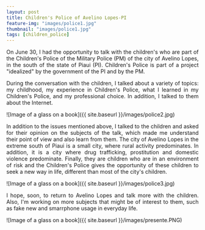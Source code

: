 ```yaml
---
layout: post
title: Children's Police of Avelino Lopes-PI
feature-img: "images/police1.jpg"
thumbnail: "images/police1.jpg"
tags: [children_police]
---
```


<p align="justify"> On June 30, I had the opportunity to talk with the children's who are part of the Children's Police of the Military Police (PM) of the city of Avelino Lopes, in the south of the state of Piaui (PI). Children's Police is part of a project "idealized" by the government of the PI and by the PM. </p>

<p align="justify"> During the conversation with the children, I talked about a variety of topics: my childhood, my experience in Children's Police, what I learned in my Children's Police, and my professional choice. In addition, I talked to them about the Internet. </p>

![Image of a glass on a book]({{ site.baseurl }}/images/police2.jpg)

<p align="justify">In addition to the issues mentioned above, I talked to the children and asked for their opinion on the subjects of the talk, which made me understand their point of view and also learn from them. The city of Avelino Lopes in the extreme south of Piaui is a small city, where rural activity predominates. In addition, it is a city where drug trafficking, prostitution and domestic violence predominate. Finally, they are children who are in an environment of risk and the Children's Police gives the opportunity of these children to seek a new way in life, different than most of the city's children.</p>

![Image of a glass on a book]({{ site.baseurl }}/images/police3.jpg)

<p align="justify">I hope, soon, to return to Avelino Lopes and talk more with the children. Also, I'm working on more subjects that might be of interest to them, such as fake new and smarrphone usage in everyday life.</p>

![Image of a glass on a book]({{ site.baseurl }}/images/presente.PNG)
